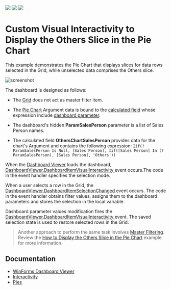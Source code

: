 <!-- default badges list -->
![](https://img.shields.io/endpoint?url=https://codecentral.devexpress.com/api/v1/VersionRange/166374137/18.2.4%2B)
[![](https://img.shields.io/badge/Open_in_DevExpress_Support_Center-FF7200?style=flat-square&logo=DevExpress&logoColor=white)](https://supportcenter.devexpress.com/ticket/details/T830476)
[![](https://img.shields.io/badge/📖_How_to_use_DevExpress_Examples-e9f6fc?style=flat-square)](https://docs.devexpress.com/GeneralInformation/403183)
<!-- default badges end -->
# Custom Visual Interactivity to Display the Others Slice in the Pie Chart

This example demonstrates the Pie Chart that displays slices for data rows selected in the Grid, while unselected data comprises the Others slice.

![screenshot](images/screenshot.png)

The dashboard is designed as follows:

* The [Grid](https://docs.devexpress.com/Dashboard/15150) does not act as master filter item.

* The [Pie Chart](https://docs.devexpress.com/Dashboard/15262) Argument data is bound to the [calculated field](https://docs.devexpress.com/Dashboard/16134) whose expression include [dashboard parameter](https://docs.devexpress.com/Dashboard/16135).

* The dashboard's hidden **ParamSalesPerson** parameter is a list of Sales Person names. 

* The calculated field **OthersChartSalesPerson** provides data for the chart's Argument and contains the following expression:
`Iif(?ParamSalesPerson Is Null, [Sales Person], Iif([Sales Person] In (?ParamSalesPerson), [Sales Person], 'Others'))`

When the [Dashboard Viewer](https://docs.devexpress.com/Dashboard/117122) loads the dashboard, [DashboardViewer.DashboardItemVisualInteractivity ](https://docs.devexpress.com/Dashboard/DevExpress.DashboardWin.DashboardViewer.DashboardItemVisualInteractivity) event occurs.The code in the event handler specifies the selection mode.

When a user selects a row in the Grid, the [DashboardViewer.DashboardItemSelectionChanged ](https://docs.devexpress.com/Dashboard/DevExpress.DashboardWin.DashboardViewer.DashboardItemVisualInteractivity) event occurs. The code in the event handler obtains filter values, assigns them to the dashboard parameters and stores the selection in the local variable.


Dashboard parameter values modification fires the [DashboardViewer.DashboardItemVisualInteractivity ](https://docs.devexpress.com/Dashboard/DevExpress.DashboardWin.DashboardViewer.DashboardItemVisualInteractivity) event. The saved selection state is used to restore selected rows in the Grid.

> Another approach to perform the same task involves [Master Filtering](https://docs.devexpress.com/Dashboard/116912). Review the [How to Display the Others Slice in the Pie Chart](https://github.com/DevExpress-Examples/how-to-display-pie-chart-others-slice) example for more information.

## Documentation

- [WinForms Dashboard Viewer](https://docs.devexpress.com/Dashboard/117122)
- [Interactivity](https://docs.devexpress.com/Dashboard/116692)
- [Pies](https://docs.devexpress.com/Dashboard/15262)
